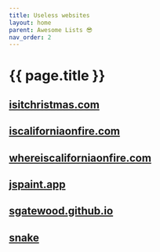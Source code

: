```yaml
---
title: Useless websites
layout: home
parent: Awesome Lists 😎
nav_order: 2
---
```


# {{ page.title }}

## [isitchristmas.com](https://isitchristmas.com)

## [iscaliforniaonfire.com](http://iscaliforniaonfire.com/)

## [whereiscaliforniaonfire.com](http://whereiscaliforniaonfire.com/)

## [jspaint.app](https://jspaint.app/)

## [sgatewood.github.io](https://sgatewood.github.io/)

## [snake](https://patorjk.com/games/snake/)
